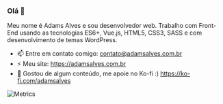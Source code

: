 ### Olá 👋
Meu nome é Adams Alves e sou desenvolvedor web.
Trabalho com Front-End usando as tecnologias ES6+, Vue.js, HTML5, CSS3, SASS e com desenvolvimento de temas WordPress.

- 📫 Entre em contato comigo: contato@adamsalves.com.br
- ⚡ Meu site: https://adamsalves.com.br
- 🔭 Gostou de algum conteúdo, me apoie no Ko-fi :) https://ko-fi.com/adamsalves

![Metrics](https://metrics.lecoq.io/adamsalves?template=classic&introduction=1&languages=1&languages.limit=8&languages.sections=most-used&languages.colors=github&languages.threshold=0%25&languages.indepth=false&languages.categories=markup%2C%20programming&languages.recent.categories=markup%2C%20programming&languages.recent.load=300&languages.recent.days=14&introduction.title=true&config.timezone=America%2FSao_Paulo)
<!--
**adamsalves/adamsalves** is a ✨ _special_ ✨ repository because its `README.md` (this file) appears on your GitHub profile.

Here are some ideas to get you started:

- 🔭 I’m currently working on ...
- 🌱 I’m currently learning ...
- 👯 I’m looking to collaborate on ...
- 🤔 I’m looking for help with ...
- 💬 Ask me about ...
- 📫 How to reach me: ...
- 😄 Pronouns: ...
- ⚡ Fun fact: ...
-->
